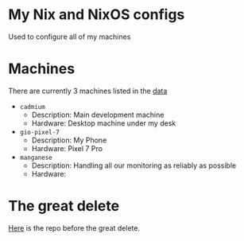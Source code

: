 # My Nix and NixOS configs

Used to configure all of my machines

# Machines

There are currently 3 machines listed in the [data](./homelab.toml)


  - `cadmium`
    - Description: Main development machine
    - Hardware: Desktop machine under my desk
  - `gio-pixel-7`
    - Description: My Phone
    - Hardware: Pixel 7 Pro
  - `manganese`
    - Description: Handling all our monitoring as reliably as possible
    - Hardware: 

# The great delete

[Here](https://github.com/giodamelio/nixos-configs/tree/before-great-delete) is the repo before the great delete.
